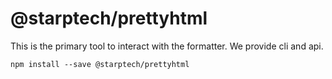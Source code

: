 # @starptech/prettyhtml

This is the primary tool to interact with the formatter. We provide cli and api.

```
npm install --save @starptech/prettyhtml
```
